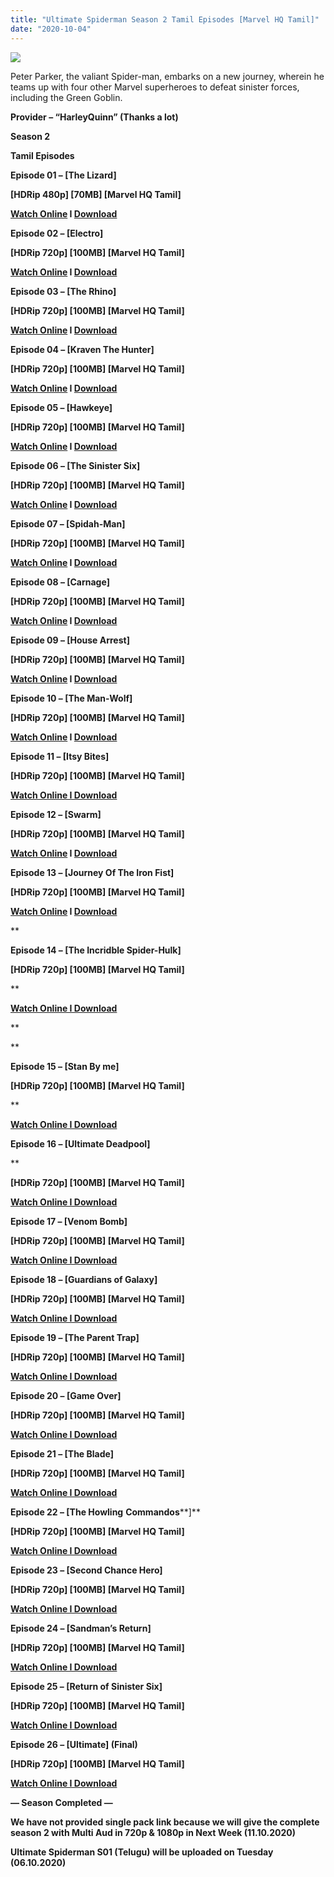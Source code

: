 ```yaml
---
title: "Ultimate Spiderman Season 2 Tamil Episodes [Marvel HQ Tamil]"
date: "2020-10-04"
---
```


[![](https://1.bp.blogspot.com/-mvOiuosGWAg/XgoNyrsCFFI/AAAAAAAAA40/PgNu0kEBkYwAuBtQY86A1Q1r8O39_x8hQCLcBGAsYHQ/s1600/Ultimate-Spider-Man-Season-2.jpg)](https://1.bp.blogspot.com/-mvOiuosGWAg/XgoNyrsCFFI/AAAAAAAAA40/PgNu0kEBkYwAuBtQY86A1Q1r8O39_x8hQCLcBGAsYHQ/s1600/Ultimate-Spider-Man-Season-2.jpg)

Peter Parker, the valiant Spider-man, embarks on a new journey, wherein he teams up with four other Marvel superheroes to defeat sinister forces, including the Green Goblin.

**Provider – “HarleyQuinn” (Thanks a lot)**

**Season 2**

**Tamil Episodes**

**Episode 01 – \[The Lizard\]**

**\[HDRip 480p\] \[70MB\] \[Marvel HQ Tamil\]**

**[Watch Online](https://toonnetworktamilvideos.blogspot.com/p/ultimate-spiderman-s02e01-lizard.html) I [Download](https://drive.google.com/file/d/1ONMY-4ksNMR_v3xg0JVj7ISmrz1AXhCe/view)**

**Episode 02 – \[Electro\]**

**\[HDRip 720p\] \[100MB\] \[Marvel HQ Tamil\]**

**[Watch Online](https://toonnetworktamilvideos.blogspot.com/p/ultimate-spiderman-tamil-s02-e02-electro.html) I [Download](https://drive.google.com/file/d/1w8xDgeYWLGFK47F3Z4gbbA48Ikk1ykkR/view)**

**Episode 03 – \[The Rhino\]**

**\[HDRip 720p\] \[100MB\] \[Marvel HQ Tamil\]**

**[Watch Online](https://drive.google.com/open?id=17-dFcWMaKZwnKGYZWlegrPhpUP7w1TZr) I [Download](https://drive.google.com/uc?id=17-dFcWMaKZwnKGYZWlegrPhpUP7w1TZr&export=download)**

**Episode 04 – \[Kraven The Hunter\]**

**\[HDRip 720p\] \[100MB\] \[Marvel HQ Tamil\]**

**[Watch Online](https://drive.google.com/open?id=1dPQlN57IVo_4-zW8eNoYSw2EmVF25BRR) I [Download](https://drive.google.com/open?id=1dPQlN57IVo_4-zW8eNoYSw2EmVF25BRR)**

**Episode 05 – \[Hawkeye\]**

**\[HDRip 720p\] \[100MB\] \[Marvel HQ Tamil\]**

**[Watch Online](https://drive.google.com/file/d/1A4bEfOyuuUiDNCNUsTFdt3-yZ393_N4H/view) I [Download](https://drive.google.com/file/d/1A4bEfOyuuUiDNCNUsTFdt3-yZ393_N4H/view)**

**Episode 06 – \[The Sinister Six\]**

**\[HDRip 720p\] \[100MB\] \[Marvel HQ Tamil\]**

**[Watch Online](https://drive.google.com/file/d/1qGFiehcTSpamhgQP2DXZSsH4XEyB_7hl/view?usp=sharing) I [Download](https://drive.google.com/file/d/1qGFiehcTSpamhgQP2DXZSsH4XEyB_7hl/view?usp=sharing)**

**Episode 07 – \[Spidah-Man\]**

**\[HDRip 720p\] \[100MB\] \[Marvel HQ Tamil\]**

**[Watch Online](https://drive.google.com/file/d/1Phi_cgYHK-PC-xL0z1nB1nhHU-34nxpL/view) I [Download](https://drive.google.com/file/d/1Phi_cgYHK-PC-xL0z1nB1nhHU-34nxpL/view)**

**Episode 08 – \[Carnage\]**

**\[HDRip 720p\] \[100MB\] \[Marvel HQ Tamil\]**

**[Watch Online](https://drive.google.com/open?id=1SNkhzPwZ88BlmSyUfhXZpcGcwTfdHend) I [Download](https://drive.google.com/open?id=1SNkhzPwZ88BlmSyUfhXZpcGcwTfdHend)**

**Episode 09 – \[House Arrest\]**

**\[HDRip 720p\] \[100MB\] \[Marvel HQ Tamil\]**

**[Watch Online](https://drive.google.com/open?id=131A1mCfoOsvwVf-upzbRAYBuCZK5SK4q) I [Download](https://drive.google.com/open?id=131A1mCfoOsvwVf-upzbRAYBuCZK5SK4q)**

**Episode 10 – \[The Man-Wolf\]**

**\[HDRip 720p\] \[100MB\] \[Marvel HQ Tamil\]**

**[Watch Online](https://drive.google.com/file/d/1ZwJMPjbXWQZ5KaaLN43mo0FycIETR00z/view) I [Download](https://drive.google.com/file/d/1ZwJMPjbXWQZ5KaaLN43mo0FycIETR00z/view)**

**Episode 11 – \[Itsy Bites\]**

**\[HDRip 720p\] \[100MB\] \[Marvel HQ Tamil\]**

**[Watch Online I Download](https://drive.google.com/file/d/1ukVx09gS4eerOg-4cfMwa6sdm2EYWOMu/view?usp=sharing)**

**Episode 12 – \[Swarm\]**

**\[HDRip 720p\] \[100MB\] \[Marvel HQ Tamil\]**

**[Watch Online](https://drive.google.com/open?id=1RGj-PsD8oD6F1n-zTvOnizFCjG1fyM7i) I [Download](https://drive.google.com/open?id=1RGj-PsD8oD6F1n-zTvOnizFCjG1fyM7i)**

**Episode 13 – \[Journey Of The Iron Fist\]**

**\[HDRip 720p\] \[100MB\] \[Marvel HQ Tamil\]**

**[Watch Online](https://drive.google.com/file/d/10QqkPieBlCzEgCM9dDZZd_vbIpSbc8VI/view) I [Download](https://drive.google.com/file/d/10QqkPieBlCzEgCM9dDZZd_vbIpSbc8VI/view)**

**

**Episode 14 – \[The Incridble Spider-Hulk\]**

**\[HDRip 720p\] \[100MB\] \[Marvel HQ Tamil\]**

**

****[Watch Online I Download](https://drive.google.com/file/d/1cK7TGeoZq3VzNCSEtsE1AnXCIn1c2ZpP/view?usp=sharing)****

**

**

**Episode 15 – \[Stan By me\]**

**\[HDRip 720p\] \[100MB\] \[Marvel HQ Tamil\]**

**

****[Watch Online I Download](https://drive.google.com/file/d/1SFxqwVqSkYQjm1r7rYalFEkkXRXAUtHJ/view?usp=sharing)****

**Episode 16 – \[Ultimate Deadpool\]**

**

**\[HDRip 720p\] \[100MB\] \[Marvel HQ Tamil\]**

**[Watch Online I Download](https://drive.google.com/file/d/1nypw7tS81zPNXb45wIgxATDhsq22-DYq/view?usp=sharing)**

**Episode 17 – \[Venom Bomb\]**

**\[HDRip 720p\] \[100MB\] \[Marvel HQ Tamil\]**

**[Watch Online I Download](https://drive.google.com/file/d/1kXNmmGRX05zG_4htQzgDLffNmJ7u6Jza/view?usp=sharing)**

**Episode 18 – \[Guardians of Galaxy\]**

**\[HDRip 720p\] \[100MB\] \[Marvel HQ Tamil\]**

**[Watch Online I Download](https://drive.google.com/file/d/1wPhR_6Us39b1fpCH3gkuDuo6nVL82ydU/view?usp=sharing)**

**Episode 19 – \[The Parent Trap\]**

**\[HDRip 720p\] \[100MB\] \[Marvel HQ Tamil\]**

**[Watch Online I Download](https://drive.google.com/file/d/1IQrYko3n6vmMATvTdMD1ZQKoqFGXJNux/view?usp=sharing)**

**Episode 20 – \[Game Over\]**

**\[HDRip 720p\] \[100MB\] \[Marvel HQ Tamil\]**

**[Watch Online I Download](https://drive.google.com/file/d/1wvt-IRg03b8CCXeKzN6xEXNktXVrLR9S/view?usp=sharing)**

**Episode 21 – \[The Blade\]**

**\[HDRip 720p\] \[100MB\] \[Marvel HQ Tamil\]**

**[Watch Online I Download](https://drive.google.com/file/d/1NoHjxk6Xkc1cCvpojRnIjHhJDzU5QQER/view?usp=sharing)**

**Episode 22 – \[The Howling** **Commandos****\]**

**\[HDRip 720p\] \[100MB\] \[Marvel HQ Tamil\]**

**[Watch Online I Download](https://drive.google.com/file/d/1s5wb4UIXJcGf9liDHvMDvk1oGpiIbrIp/view?usp=sharing)**

**Episode 23 – \[Second Chance Hero\]**

**\[HDRip 720p\] \[100MB\] \[Marvel HQ Tamil\]**

**[Watch Online I Download](https://drive.google.com/file/d/1vDoT-B7mb6I2C98Qy2ADmkUM40c6CI6o/view?usp=sharing)**

**Episode 24 – \[Sandman’s Return\]**

**\[HDRip 720p\] \[100MB\] \[Marvel HQ Tamil\]**

**[Watch Online I Download](https://drive.google.com/file/d/1csrn0OzDF07X7mEZN4TYRWPC7d3PZH6a/view?usp=sharing)**

**Episode 25 – \[Return of Sinister Six\]**

**\[HDRip 720p\] \[100MB\] \[Marvel HQ Tamil\]**

**[Watch Online I Download](https://drive.google.com/file/d/1bIVRRINjwv32wcW-bYZTCXcLHcUR9YT9/view?usp=sharing)**

**Episode 26 – \[Ultimate\] (Final)**

**\[HDRip 720p\] \[100MB\] \[Marvel HQ Tamil\]**

**[Watch Online I Download](https://drive.google.com/file/d/1m8HXth9A1dQbTrfauUEvg1PAB-9r2am0/view?usp=sharing)**

**— Season Completed —**

**We have not provided single pack link because we will give the complete season 2 with Multi Aud in 720p & 1080p in Next Week (11.10.2020)**

**Ultimate Spiderman S01 (Telugu) will be uploaded on Tuesday (06.10.2020)**

